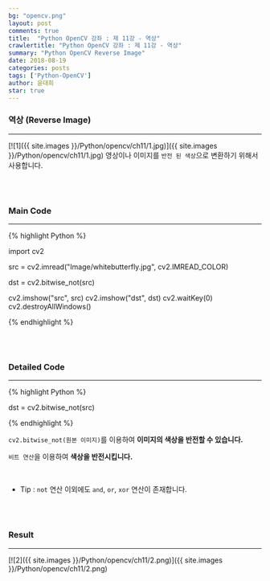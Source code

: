 ```yaml
---
bg: "opencv.png"
layout: post
comments: true
title:  "Python OpenCV 강좌 : 제 11강 - 역상"
crawlertitle: "Python OpenCV 강좌 : 제 11강 - 역상"
summary: "Python OpenCV Reverse Image"
date: 2018-08-19
categories: posts
tags: ['Python-OpenCV']
author: 윤대희
star: true
---
```


### 역상 (Reverse Image) ###
----------
[![1]({{ site.images }}/Python/opencv/ch11/1.jpg)]({{ site.images }}/Python/opencv/ch11/1.jpg)
영상이나 이미지를 `반전 된 색상`으로 변환하기 위해서 사용합니다.


<br>
<br>

### Main Code ###
----------

{% highlight Python %}

import cv2

src = cv2.imread("Image/whitebutterfly.jpg", cv2.IMREAD_COLOR)

dst = cv2.bitwise_not(src)

cv2.imshow("src", src)
cv2.imshow("dst", dst)
cv2.waitKey(0)
cv2.destroyAllWindows()

{% endhighlight %}

<br>
<br>

### Detailed Code ###
----------

{% highlight Python %}

dst = cv2.bitwise_not(src)

{% endhighlight %}

`cv2.bitwise_not(원본 이미지)`를 이용하여 **이미지의 색상을 반전할 수 있습니다.**

`비트 연산`을 이용하여 **색상을 반전시킵니다.**

<br>

* Tip : `not` 연산 이외에도 `and`, `or`, `xor` 연산이 존재합니다.

<br>
<br>

### Result ###
----------

[![2]({{ site.images }}/Python/opencv/ch11/2.png)]({{ site.images }}/Python/opencv/ch11/2.png)


